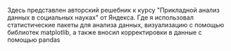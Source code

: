 Здесь представлен авторский решебник к курсу "Прикладной анализ данных в социальных науках" от Яндекса. Где я использовал статистические пакеты для анализа данных, визуализацию с помощью библиотек matplotlib,
 а также вносил корректировки в данные с помощью pandas 
